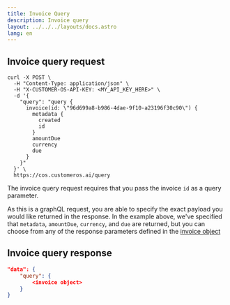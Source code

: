 ```yaml
---
title: Invoice Query
description: Invoice query
layout: ../../../layouts/docs.astro
lang: en
---
```


## Invoice query request

```curl
curl -X POST \
  -H "Content-Type: application/json" \
  -H "X-CUSTOMER-OS-API-KEY: <MY_API_KEY_HERE>" \
  -d '{
    "query": "query { 
      invoice(id: \"96d699a8-b986-4dae-9f10-a23196f30c90\") { 
        metadata {
          created
          id
        }
        amountDue 
        currency
        due
      }
    }"
  }' \
  https://cos.customeros.ai/query

```

The invoice query request requires that you pass the invoice `id` as a query parameter.  

As this is a graphQL request, you are able to specify the exact payload you would like returned in the response.  In the example above, we've specified that `metadata`, `amountDue`, `currency`, and `due` are returned, but you can choose from any of the response parameters defined in the [invoice object](objects/invoice)

## Invoice query response
```json
"data": {
    "query": {
        <invoice object>
    }
}
```
